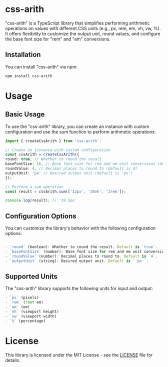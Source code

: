 # css-arith

"css-arith" is a TypeScript library that simplifies performing arithmetic operations on values with different CSS units (e.g., px, rem, em, vh, vw, %). It offers flexibility to customize the output unit, round values, and configure the base font size for "rem" and "em" conversions.

## Installation

You can install "css-arith" via npm:

```bash
npm install css-arith
```

# Usage
## Basic Usage
To use the "css-arith" library, you can create an instance with custom configuration and use the sum function to perform arithmetic operations:

```typescript
import { createCssArith } from 'css-arith';

// Create an instance with custom configuration
const cssArith = createCssArith({
round: true, // Whether to round the result
baseFontSize: 16, // Base font size for rem and em unit conversions (default is 16)
roundValue: 4, // Decimal places to round to (default is 4)
outputUnit: 'px' // Desired output unit (default is 'px')
});

// Perform a sum operation
const result = cssArith.sum(['12px', '20vh', '2rem']);

console.log(result); // '19.5px'
```

## Configuration Options
You can customize the library's behavior with the following configuration options:

```typescript

- `round` (boolean): Whether to round the result. Default is `true`.
- `baseFontSize` (number): Base font size for rem and em unit conversions. Default is `16`.
- `roundValue` (number): Decimal places to round to. Default is `4`.
- `outputUnit` (string): Desired output unit. Default is `'px'`.
```
## Supported Units
The "css-arith" library supports the following units for input and output:

```typescript
- `px` (pixels)
- `rem` (root em)
- `em` (em)
- `vh` (viewport height)
- `vw` (viewport width)
- `%` (percentage)
```

# License
  This library is licensed under the MIT License - see the [LICENSE](https://github.com/hopansh/css-arith/blob/main/LICENSE) file for details.
